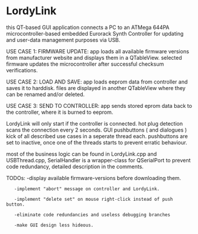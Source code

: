# LordyLink

this QT-based GUI application connects a PC to an ATMega 644PA microcontroller-based embedded Eurorack Synth Controller for updating and 
user-data management purposes via USB.


USE CASE 1: FIRMWARE UPDATE:        app loads all available firmware versions from manufacturer website and displays them in a QTableView.
                                    selected firmware updates the microcontroller after successful checksum verifications.


USE CASE 2: LOAD AND SAVE:          app loads eeprom data from controller and saves it to harddisk. files are displayed in another QTableView
                                    where they can be renamed and/or deleted. 
             

USE CASE 3: SEND TO CONTROLLER:     app sends stored eprom data back to the controller, where it is burned to eeprom.


LordyLink will only start if the controller is connected. hot plug detection scans the connection every 2 seconds.
GUI pushbuttons ( and dialogues ) kick of all described use cases in a seperate thread each. pushbuttons are set to inactive, once
one of the threads starts to prevent erratic behaviour.

most of the business logic can be found in LordyLink.cpp and USBThread.cpp,
SerialHandler is a wrapper-class for QSerialPort to prevent code redundancy,
detailed description in the comments.

TODOs: 
       -display available firmware-versions before downloading them. 
       
       -implement "abort" message on controller and LordyLink.
       
       -implement "delete set" on mouse right-click instead of push button.
       
       -eliminate code redundancies and useless debugging branches
       
       -make GUI design less hideous.
